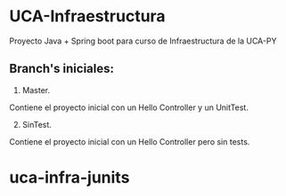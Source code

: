 # UCA-Infraestructura
Proyecto Java + Spring boot para curso de Infraestructura de la UCA-PY

## Branch's iniciales:

1) Master.

Contiene el proyecto inicial con un Hello Controller y un UnitTest.

2) SinTest.

Contiene el proyecto inicial con un Hello Controller pero sin tests.
# uca-infra-junits
